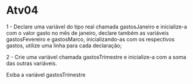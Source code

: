 # Atv04

1 - Declare uma variável do tipo real chamada gastosJaneiro e inicialize-a com o valor gasto no mês de janeiro, declare também as variáveis gastosFevereiro e gastosMarco, inicializando-as com os respectivos gastos, utilize uma linha para cada declaração;

2 - Crie uma variável chamada gastosTrimestre e inicialize-a com a soma das outras variáveis.

Exiba a variável gastosTrimestre
